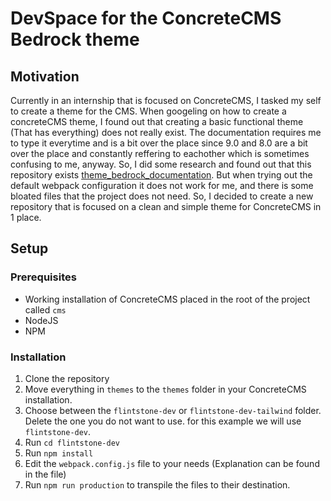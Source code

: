 # DevSpace for the ConcreteCMS Bedrock theme

## Motivation

Currently in an internship that is focused on ConcreteCMS, I tasked my self to create a theme for the CMS. When googeling on how to create a concreteCMS theme, I found out that creating a basic functional theme (That has everything) does not really exist. The documentation requires me to type it everytime and is a bit over the place since 9.0 and 8.0 are a bit over the place and constantly reffering to eachother which is sometimes confusing to me, anyway. So, I did some research and found out that this repository exists [theme_bedrock_documentation](https://github.com/concretecms/theme_bedrock_documentation/tree/main). But when trying out the default webpack configuration it does not work for me, and there is some bloated files that the project does not need. So, I decided to create a new repository that is focused on a clean and simple theme for ConcreteCMS in 1 place.

## Setup

### Prerequisites

- Working installation of ConcreteCMS placed in the root of the project called `cms`
- NodeJS
- NPM

### Installation

1. Clone the repository
1. Move everything in `themes` to the `themes` folder in your ConcreteCMS installation.
1. Choose between the `flintstone-dev` or `flintstone-dev-tailwind` folder. Delete the one you do not want to use. for this example we will use `flintstone-dev`.
1. Run `cd flintstone-dev`
1. Run `npm install`
1. Edit the `webpack.config.js` file to your needs (Explanation can be found in the file)
1. Run `npm run production` to transpile the files to their destination.
